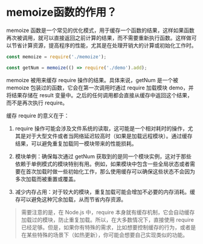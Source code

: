 # memoize函数的作用？


memoize 函数是一个常见的优化模式，用于缓存一个函数的结果，这样如果函数再次被调用，就可以直接返回之前计算的结果，而不需要重新执行函数。这样做可以节省计算资源，提高程序的性能，尤其是在处理开销大的计算或初始化工作时。

```js
const memoize = require('./memoize');

const getNum = memoize(() => require('./demo').add);
```

memoize 被用来缓存 require 操作的结果。具体来说，getNum 是一个被 memoize 包装过的函数，它会在第一次调用时通过 require 加载模块 demo，并将结果存储在 result 变量中。之后的任何调用都会直接从缓存中返回这个结果，而不是再次执行 require。

缓存 require 的意义在于：

1. require 操作可能会涉及文件系统的读取，这可能是一个相对耗时的操作，尤其是对于大型文件或者当网络延迟较高时（如果是加载远程模块）。通过缓存结果，可以避免重复加载同一模块带来的性能损耗。
2. 模块单例：确保每次通过 getNum 获取到的是同一个模块实例，这对于那些依赖于单例模式的模块特别有用。例如，如果模块中包含一些全局状态或者需要在首次加载时做一些初始化工作，那么使用缓存可以确保这些状态不会因为多次加载而被重置或覆盖。

3. 减少内存占用：对于较大的模块，重复加载可能会增加不必要的内存消耗。缓存可以避免这种冗余加载，从而节省内存资源。

> 需要注意的是，在 Node.js 中，require 本身就有缓存机制，它会自动缓存加载过的模块，防止重复加载。所以，在大多数情况下，直接使用 require 已经足够。但是，如果你有特殊的需求，比如想要控制缓存的行为，或者是在某些特殊的场景下（如热更新），你可能会想要自己实现类似的功能。